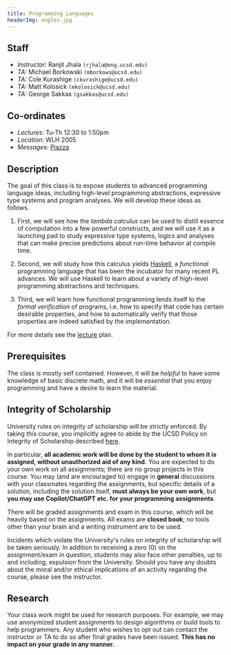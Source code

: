 ```yaml
---
title: Programming Languages
headerImg: angles.jpg
---
```


## Staff

+ *Instructor:* Ranjit Jhala `(rjhala@eng.ucsd.edu)`
+ *TA:* Michael Borkowski `(mborkows@ucsd.edu)`
+ *TA:* Cole Kurashige `(ckurashige@ucsd.edu)`
+ *TA:* Matt Kolosick `(mkolosick@ucsd.edu)`
+ *TA:* George Sakkas `(gsakkas@ucsd.edu)`

## Co-ordinates

+ *Lectures:* Tu-Th 12:30 to 1:50pm
+ *Location:* WLH 2005
+ *Messages:* [Piazza](https://piazza.com/class/ln0mcsonwy52sd)

## Description

The goal of this class is to expose students to advanced programming
language ideas, including high-level programming abstractions, expressive
type systems and program analyses. We will develop these ideas as follows.

1. First, we will see how the *lambda calculus* can be used to
   distill essence of computation into a few powerful constructs,
   and we will use it as a launching pad to study expressive type
   systems, logics and analyses that can make precise predictions
   about run-time behavior at compile time.

2. Second, we will study how this calculus yields
   [Haskell](http://www.haskell.org), a *functional*
   programming language that has been the incubator
   for many recent PL advances. We will use Haskell
   to learn about a variety of high-level programming
   abstractions and techniques.

3. Third, we will learn how functional programming lends itself
   to the *formal verification* of programs, i.e. how to specify
   that code has certain desirable properties, and how to automatically
   verify that those properties are indeed satisfied by the implementation.

For more details see the [lecture](lectures.html) plan.

## Prerequisites

The class is mostly self contained. However, it will be *helpful* to have
some knowledge of basic discrete math, and it will be *essential*
that you enjoy programming and have a desire to learn the material.

## Integrity of Scholarship

University rules on integrity of scholarship will be strictly enforced. By
taking this course, you implicitly agree to abide by the UCSD Policy on
Integrity of Scholarship described [here](http://www-senate.ucsd.edu/manual/Appendices/app2.htm).

In particular, **all academic work will be done by the student to whom
it is assigned, without unauthorized aid of any kind.** You are expected
to do your own work on all assignments; there are no group projects in
this course.  You may (and are encouraged to) engage in **general**
discussions with your classmates regarding the assignments, but specific
details of a solution, including the solution itself, **must always be your own work**,
but **you may use Copilot/ChatGPT etc. for your programming assignments**.

There will be graded assignments and exam in this course, which will be heavily
based on the assignments. All exams are **closed book**; no tools other than your
brain and a writing instrument are to be used.

Incidents which violate the University's rules on integrity of scholarship
will be taken seriously.  In addition to receiving a zero (0) on the
assignment/exam in question, students may also face other penalties,
up to and including, expulsion from the University.  Should you have
any doubts about the moral and/or ethical implications of an activity
regarding the course, please see the instructor.

## Research

Your class work might be used for research purposes. For example, we may
use anonymized student assignments to design algorithms or build tools to
help programmers. Any student who wishes to opt out can contact the
instructor or TA to do so after final grades have been issued.
**This has no impact on your grade in any manner.**

